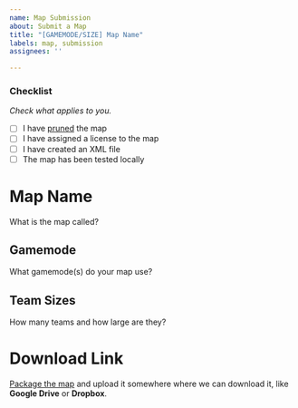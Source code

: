 ```yaml
---
name: Map Submission
about: Submit a Map
title: "[GAMEMODE/SIZE] Map Name"
labels: map, submission
assignees: ''

---
```


### Checklist
*Check what applies to you.*
- [ ] I have [pruned](https://pgm.dev/docs/guides/packaging/pruning-chunks) the map
- [ ] I have assigned a license to the map
- [ ] I have created an XML file
- [ ] The map has been tested locally

# Map Name
What is the map called?

## Gamemode
What gamemode(s) do your map use?

## Team Sizes
How many teams and how large are they?

# Download Link
[Package the map](https://pgm.dev/docs/guides/packaging/compiling-and-releasing) and upload it somewhere where we can download it, like **Google Drive** or **Dropbox**.
